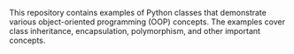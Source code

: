 This repository contains examples of Python classes that demonstrate various object-oriented programming (OOP) concepts. The examples cover class inheritance, encapsulation, polymorphism, and other important concepts.
